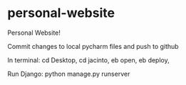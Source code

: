 # personal-website

Personal Website!

Commit changes to local pycharm files and push to github

In terminal:
cd Desktop, 
cd jacinto, 
eb open, 
eb deploy, 

Run Django: python manage.py runserver

